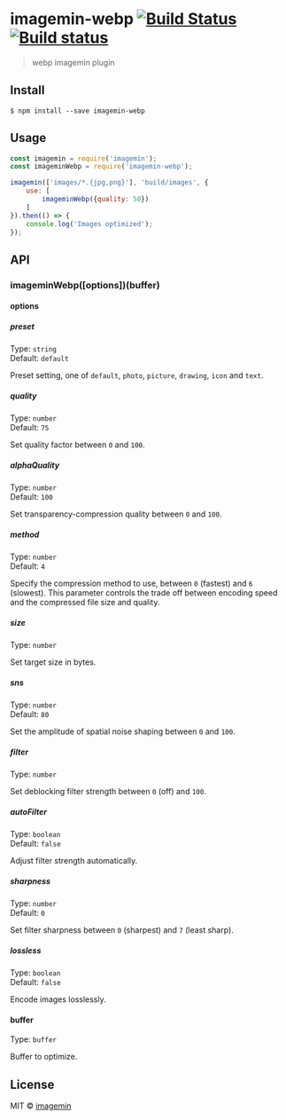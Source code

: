 # imagemin-webp [![Build Status](https://travis-ci.org/imagemin/imagemin-webp.svg?branch=master)](https://travis-ci.org/imagemin/imagemin-webp) [![Build status](https://ci.appveyor.com/api/projects/status/erd3nf73djfm4gjp?svg=true)](https://ci.appveyor.com/project/ShinnosukeWatanabe/imagemin-webp)

> webp imagemin plugin


## Install

```
$ npm install --save imagemin-webp
```


## Usage

```js
const imagemin = require('imagemin');
const imageminWebp = require('imagemin-webp');

imagemin(['images/*.{jpg,png}'], 'build/images', {
    use: [
        imageminWebp({quality: 50})
    ]
}).then(() => {
    console.log('Images optimized');
});
```


## API

### imageminWebp([options])(buffer)

#### options

##### preset

Type: `string`  
Default: `default`

Preset setting, one of `default`, `photo`, `picture`, `drawing`, `icon` and `text`.

##### quality

Type: `number`  
Default: `75`

Set quality factor between `0` and `100`.

##### alphaQuality

Type: `number`  
Default: `100`

Set transparency-compression quality between `0` and `100`.

##### method

Type: `number`  
Default: `4`

Specify the compression method to use, between `0` (fastest) and `6` (slowest). This parameter controls the trade off between encoding speed and the compressed file size and quality.

##### size

Type: `number`  

Set target size in bytes.

##### sns

Type: `number`  
Default: `80`

Set the amplitude of spatial noise shaping between `0` and `100`.

##### filter

Type: `number`  

Set deblocking filter strength between `0` (off) and `100`.

##### autoFilter

Type: `boolean`  
Default: `false`  

Adjust filter strength automatically.

##### sharpness

Type: `number`  
Default: `0`

Set filter sharpness between `0` (sharpest) and `7` (least sharp).

##### lossless

Type: `boolean`  
Default: `false`

Encode images losslessly.

#### buffer

Type: `buffer`

Buffer to optimize.


## License

MIT © [imagemin](https://github.com/imagemin)
